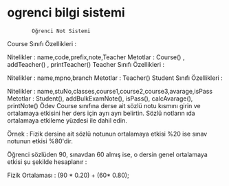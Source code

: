 # ogrenci bilgi sistemi


            Öğrenci Not Sistemi
Course Sınıfı Özellikleri :


Nitelikler : name,code,prefix,note,Teacher
Metotlar : Course() , addTeacher() , printTeacher()
Teacher Sınıfı Özellikleri :


Nitelikler : name,mpno,branch
Metotlar : Teacher()
Student Sınıfı Özellikleri :


Nitelikler : 
name,stuNo,classes,course1,course2,course3,avarage,isPass
Metotlar : Student(), addBulkExamNote(), isPass(), calcAvarage(), 
printNote()
Ödev
Course sınıfına derse ait sözlü notu kısmını girin ve ortalamaya 
etkisini her ders için ayrı ayrı belirtin. Sözlü notların ıda ortalamaya
 etkileme yüzdesi ile dahil edin.


Örnek : Fizik dersine ait sözlü notunun ortalamaya etkisi %20 ise sınav notunun etkisi %80'dir.


Öğrenci sözlüden 90, sınavdan 60 almış ise, o dersin genel ortalamaya etkisi şu şekilde hesaplanır :


Fizik Ortalaması : (90 * 0.20) + (60* 0.80);



          
